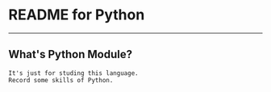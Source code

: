 # **README for Python** #
***


## **What's Python Module?** ##
    It's just for studing this language. 
    Record some skills of Python.
